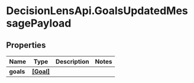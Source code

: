 # DecisionLensApi.GoalsUpdatedMessagePayload

## Properties
Name | Type | Description | Notes
------------ | ------------- | ------------- | -------------
**goals** | [**[Goal]**](Goal.md) |  | 


